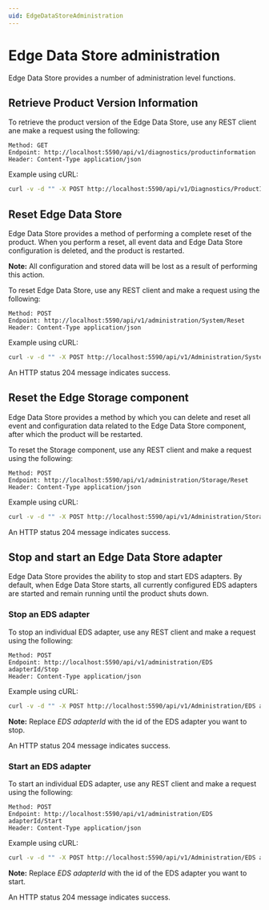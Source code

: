 ```yaml
---
uid: EdgeDataStoreAdministration
---
```


# Edge Data Store administration

Edge Data Store provides a number of administration level functions.

## Retrieve Product Version Information

To retrieve the product version of the Edge Data Store, use any REST client ane make a request using the following:

```http
Method: GET
Endpoint: http://localhost:5590/api/v1/diagnostics/productinformation
Header: Content-Type application/json
```

Example using cURL:

```bash
curl -v -d "" -X POST http://localhost:5590/api/v1/Diagnostics/ProductInformation
```

## Reset Edge Data Store

Edge Data Store provides a method of performing a complete reset of the product. When you perform a reset, all event data and Edge Data Store configuration is deleted, and the product is restarted.

**Note:** All configuration and stored data will be lost as a result of performing this action.

To reset Edge Data Store, use any REST client and make a request using the following:

```http
Method: POST
Endpoint: http://localhost:5590/api/v1/administration/System/Reset
Header: Content-Type application/json
```

Example using cURL:

```bash
curl -v -d "" -X POST http://localhost:5590/api/v1/Administration/System/Reset
```

An HTTP status 204 message indicates success.

## Reset the Edge Storage component

Edge Data Store provides a method by which you can delete and reset all event and configuration data related to the Edge Data Store component, after which the product will be restarted.

To reset the Storage component, use any REST client and make a request using the following:

```http
Method: POST
Endpoint: http://localhost:5590/api/v1/administration/Storage/Reset
Header: Content-Type application/json
```

Example using cURL:

```bash
curl -v -d "" -X POST http://localhost:5590/api/v1/Administration/Storage/Reset
```

An HTTP status 204 message indicates success.

## Stop and start an Edge Data Store adapter

Edge Data Store provides the ability to stop and start EDS adapters. By default, when Edge Data Store starts, all currently configured EDS adapters are started and remain running until the product shuts down.

### Stop an EDS adapter

To stop an individual EDS adapter, use any REST client and make a request using the following:

```http
Method: POST
Endpoint: http://localhost:5590/api/v1/administration/EDS adapterId/Stop
Header: Content-Type application/json
```

Example using cURL:

```bash
curl -v -d "" -X POST http://localhost:5590/api/v1/Administration/EDS adapterId/Stop
```

**Note:** Replace _EDS adapterId_ with the id of the EDS adapter you want to stop.

An HTTP status 204 message indicates success.

### Start an EDS adapter

To start an individual EDS adapter, use any REST client and make a request using the following:

```http
Method: POST
Endpoint: http://localhost:5590/api/v1/administration/EDS adapterId/Start
Header: Content-Type application/json
```

Example using cURL:

```bash
curl -v -d "" -X POST http://localhost:5590/api/v1/Administration/EDS adapterId/Start
```

**Note:** Replace _EDS adapterId_ with the id of the EDS adapter you want to start.

An HTTP status 204 message indicates success. 
